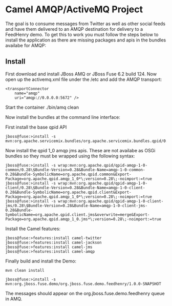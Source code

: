 Camel AMQP/ActiveMQ Project
======================

The goal is to consume messages from Twitter as well as other social feeds and have them delivered to an AMQP destination for delivery to a FeedHenry demo.  To get this to work you must follow the steps below to install the application as there are missing packages and apis in the bundles availabe for AMQP:

## Install
First download and install JBoss AMQ or JBoss Fuse 6.2 build 124. Now open up the activemq.xml file under the <installation location>/etc and add the AMQP transport:

    <transportConnector
        name="amqp"
        uri="amqp://0.0.0.0:5672" />

Start the container
    ./bin/amq clean

Now install the bundles at the command line interface:

First install the base qpid API

    jboss@fuse:>install -s mvn:org.apache.servicemix.bundles/org.apache.servicemix.bundles.qpid/0.28_1

Now install the qpid 1_0 amqp jms apis.  These are not availabe as OSGi bundles so they must be wrapped using the following syntax:

    jboss@fuse:>install -s wrap:mvn:org.apache.qpid/qpid-amqp-1-0-common/0.28\$Bundle-Version=0.28&Bundle-Name=amqp-1-0-common-0.28&Bundle-SymbolicName=org.apache.qpid.common&Export-Package=org.apache.qpid.amqp_1_0*\;version=0.28\;-noimport:=true
    jboss@fuse:>install -s wrap:mvn:org.apache.qpid/qpid-amqp-1-0-client/0.28\$Bundle-Version=0.28&Bundle-Name=amqp-1-0-client-0.28&Bundle-SymbolicName=org.apache.qpid.client&Export-Package=org.apache.qpid.amqp_1_0*\;version=0.28\;-noimport:=true
    jboss@fuse:>install -s wrap:mvn:org.apache.qpid/qpid-amqp-1-0-client-jms/0.28\$Bundle-Version=0.28&Bundle-Name=amqp-1-0-client-jms-0.28&Bundle-SymbolicName=org.apache.qpid.client.jms&overwrite=merge&Export-Package=org.apache.qpid.amqp_1_0.jms*\;version=0.28\;-noimport:=true

Install the Camel features:

    jboss@fuse:>features:install camel-twitter
    jboss@fuse:>features:install camel-jackson
    jboss@fuse:>features:install camel-jms
    jboss@fuse:>features:install camel-amqp

Finally build and install the Demo:

    mvn clean install

    jboss@fuse:>install -s mvn:org.jboss.fuse.demo/org.jboss.fuse.demo.feedhenry/1.0.0-SNAPSHOT

The messages should appear on the org.jboss.fuse.demo.feedhenry queue in AMQ.

